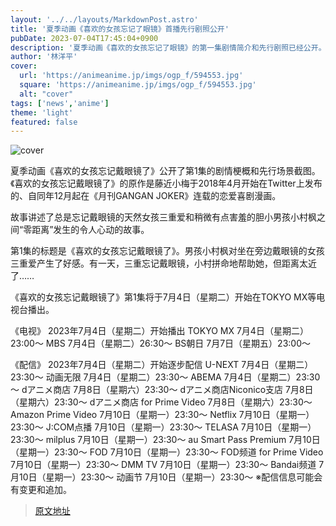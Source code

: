 ```yaml
---
layout: '../../layouts/MarkdownPost.astro'
title: '夏季动画《喜欢的女孩忘记了眼镜》首播先行剧照公开'
pubDate: 2023-07-04T17:45:04+0900
description: '夏季动画《喜欢的女孩忘记了眼镜》的第一集剧情简介和先行剧照已经公开。'
author: '林洋平'
cover:
  url: 'https://animeanime.jp/imgs/ogp_f/594553.jpg'
  square: 'https://animeanime.jp/imgs/ogp_f/594553.jpg'
  alt: "cover"
tags: ['news','anime']
theme: 'light'
featured: false
---
```

![cover](https://animeanime.jp/imgs/ogp_f/594553.jpg)

夏季动画《喜欢的女孩忘记戴眼镜了》公开了第1集的剧情梗概和先行场景截图。《喜欢的女孩忘记戴眼镜了》的原作是藤近小梅于2018年4月开始在Twitter上发布的、自同年12月起在《月刊GANGAN JOKER》连载的恋爱喜剧漫画。

故事讲述了总是忘记戴眼镜的天然女孩三重爱和稍微有点害羞的胆小男孩小村枫之间“零距离”发生的令人心动的故事。

第1集的标题是《喜欢的女孩忘记戴眼镜了》。男孩小村枫对坐在旁边戴眼镜的女孩三重爱产生了好感。有一天，三重忘记戴眼镜，小村拼命地帮助她，但距离太近了……

《喜欢的女孩忘记戴眼镜了》第1集将于7月4日（星期二）开始在TOKYO MX等电视台播出。

<ON AIR>
《电视》
2023年7月4日（星期二）开始播出
TOKYO MX 7月4日（星期二）23:00～
MBS 7月4日（星期二）26:30～
BS朝日 7月7日（星期五）23:00～

《配信》
2023年7月4日（星期二）开始逐步配信
U-NEXT 7月4日（星期二）23:30～
动画无限 7月4日（星期二）23:30～
ABEMA 7月4日（星期二）23:30～
dアニメ商店 7月8日（星期六）23:30～
dアニメ商店Niconico支店 7月8日（星期六）23:30～
dアニメ商店 for Prime Video 7月8日（星期六）23:30～
Amazon Prime Video 7月10日（星期一）23:30～
Netflix 7月10日（星期一）23:30～
J:COM点播 7月10日（星期一）23:30～
TELASA 7月10日（星期一）23:30～
milplus 7月10日（星期一）23:30～
au Smart Pass Premium 7月10日（星期一）23:30～
FOD 7月10日（星期一）23:30～
FOD频道 for Prime Video 7月10日（星期一）23:30～
DMM TV 7月10日（星期一）23:30～
Bandai频道 7月10日（星期一）23:30～
动画节 7月10日（星期一）23:30～
※配信信息可能会有变更和追加。

>[原文地址](https://animeanime.jp/article/2023/07/04/78353.html)  